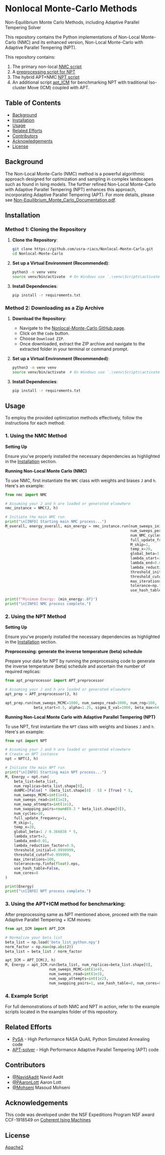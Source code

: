 # Nonlocal Monte-Carlo Methods
Non-Equilibrium Monte Carlo Methods, including Adaptive Parallel Tempering Solver

This repository contains the Python implementations of Non-Local Monte-Carlo (NMC) and its enhanced version, Non-Local Monte-Carlo with Adaptive Parallel Tempering (NPT).

This repository contains:

1. The primary non-local [NMC script](https://github.com/usra-riacs/Nonlocal-Monte-Carlo/blob/main/NMC/nmc.py)
2. A [preprocessing script for NPT](https://github.com/usra-riacs/Nonlocal-Monte-Carlo/blob/main/NPT/apt_preprocessor.py)
3. The hybrid APT+NMC [NPT script](https://github.com/usra-riacs/Nonlocal-Monte-Carlo/blob/main/NPT/npt.py)
4. An additional script [apt_ICM](https://github.com/usra-riacs/Nonlocal-Monte-Carlo/blob/main/NPT/apt_ICM.py) for benchmarking NPT with traditional Iso-cluster Move (ICM) coupled with APT.

## Table of Contents

- [Background](#background)
- [Installation](#installation)
- [Usage](#usage)
- [Related Efforts](#related-efforts)
- [Contributors](#contributors)
- [Acknowledgements](#acknowledgements)
- [License](#license)

## Background

The Non-Local Monte-Carlo (NMC) method is a powerful algorithmic approach designed for optimization and sampling in complex landscapes such as found in Ising models. The further refined Non-Local Monte-Carlo with Adaptive Parallel Tempering (NPT) enhances this approach, incorporating Adaptive Parallel Tempering (APT). For more details, please see [Non-Equilibrium_Monte_Carlo_Documentation.pdf](https://github.com/usra-riacs/Nonlocal-Monte-Carlo/blob/main/Non_equilibrium_Monte_Carlo_Documentation.pdf).



## Installation

### Method 1: Cloning the Repository

1. **Clone the Repository**:
    ```bash
    git clone https://github.com/usra-riacs/Nonlocal-Monte-Carlo.git
    cd Nonlocal-Monte-Carlo
    ```

2. **Set up a Virtual Environment (Recommended)**:
    ```bash
    python3 -m venv venv
    source venv/bin/activate  # On Windows use `.\venv\Scripts\activate`
    ```

3. **Install Dependencies**:
    ```bash
    pip install -r requirements.txt
    ```

### Method 2: Downloading as a Zip Archive

1. **Download the Repository**:
    - Navigate to the [Nonlocal-Monte-Carlo GitHub page](https://github.com/usra-riacs/Nonlocal-Monte-Carlo).
    - Click on the `Code` button.
    - Choose `Download ZIP`.
    - Once downloaded, extract the ZIP archive and navigate to the extracted folder in your terminal or command prompt.

2. **Set up a Virtual Environment (Recommended)**:
    ```bash
    python3 -m venv venv
    source venv/bin/activate  # On Windows use `.\venv\Scripts\activate`
    ```

3. **Install Dependencies**:
    ```bash
    pip install -r requirements.txt
    ```

## Usage

To employ the provided optimization methods effectively, follow the instructions for each method:

### 1. Using the NMC Method

**Setting Up**

Ensure you've properly installed the necessary dependencies as highlighted in the [Installation](#installation) section.

**Running Non-Local Monte Carlo (NMC)**

To use NMC, first instantiate the `NMC` class with weights and biases `J` and `h`. Here's an example:

```python
from nmc import NMC

# Assuming your J and h are loaded or generated elsewhere
nmc_instance = NMC(J, h)

# Initiate the main NMC run
print("\n[INFO] Starting main NMC process...")
M_overall, energy_overall, min_energy = nmc_instance.run(num_sweeps_initial=int(1e4),
                                                         num_sweeps_per_NMC_phase=int(1e4),
                                                         num_NMC_cycles=10,
                                                         full_update_frequency=1,
                                                         M_skip=1,
                                                         temp_x=20,
                                                         global_beta=3,
                                                         lambda_start=3,
                                                         lambda_end=0.01,
                                                         lambda_reduction_factor=0.9,
                                                         threshold_initial=0.9999999,
                                                         threshold_cutoff=0.999999,
                                                         max_iterations=100,
                                                         tolerance=np.finfo(float).eps,
                                                         use_hash_table=False)

print(f"Minimum Energy: {min_energy:.8f}")
print("\n[INFO] NMC process complete.")
```

### 2. Using the NPT Method

**Setting Up**

Ensure you've properly installed the necessary dependencies as highlighted in the [Installation](#installation) section.


**Preprocessing: generate the inverse temperature (beta) schedule**

Prepare your data for NPT by running the preprocessing code to generate the inverse temperature (beta) schedule and ascertain the number of required replicas:

```python
from apt_preprocessor import APT_preprocessor

# Assuming your J and h are loaded or generated elsewhere
apt_prep = APT_preprocessor(J, h)

apt_prep.run(num_sweeps_MCMC=1000, num_sweeps_read=1000, num_rng=100,
             beta_start=0.5, alpha=1.25, sigma_E_val=1000, beta_max=64, use_hash_table=0, num_cores=8)
```

**Running Non-Local Monte Carlo with Adaptive Parallel Tempering (NPT)**

To use NPT, first instantiate the `NPT` class with weights and biases `J` and `h`. Here's an example:

```python
from npt import NPT

# Assuming your J and h are loaded or generated elsewhere
# Create an NPT instance
npt = NPT(J, h)

# Initiate the main NPT run
print("\n[INFO] Starting main NPT process...")
M, Energy = npt.run(
    beta_list=beta_list,
    num_replicas=beta_list.shape[0],
    doNMC=[False] * (beta_list.shape[0] - 5) + [True] * 5,
    num_sweeps_MCMC=int(1e4),
    num_sweeps_read=int(1e2),
    num_swap_attempts=int(1e1),
    num_swapping_pairs=round(0.3 * beta_list.shape[0]),
    num_cycles=10,
    full_update_frequency=1,
    M_skip=1,
    temp_x=20,
    global_beta=1 / 0.366838 * 5,
    lambda_start=3,
    lambda_end=0.01,
    lambda_reduction_factor=0.9,
    threshold_initial=0.9999999,
    threshold_cutoff=0.999999,
    max_iterations=100,
    tolerance=np.finfo(float).eps,
    use_hash_table=False,
    num_cores=8
)

print(Energy)
print("\n[INFO] NPT process complete.")

```
### 3. Using the APT+ICM method for benchmarking:

After preprocessing same as NPT mentioned above, proceed with the main Adaptive Parallel Tempering + ICM moves:

```python
from apt_ICM import APT_ICM

# Normalize your beta list
beta_list = np.load('beta_list_python.npy')
norm_factor = np.max(np.abs(J))
beta_list = beta_list / norm_factor

apt_ICM = APT_ICM(J, h)
M, Energy = apt_ICM.run(beta_list, num_replicas=beta_list.shape[0],
                    num_sweeps_MCMC=int(1e4),
                    num_sweeps_read=int(1e3),
                    num_swap_attempts=int(1e2),
                    num_swapping_pairs=1, use_hash_table=0, num_cores=8)
```

### 4. Example Script

For full demonstrations of both NMC and NPT in action, refer to the example scripts located in the examples folder of this repository.

## Related Efforts
- [PySA](https://github.com/nasa/PySA) - High Performance NASA QuAIL Python Simulated Annealing code
- [APT-solver](https://github.com/usra-riacs/APT-solver) - High Performance Adaptive Parallel Tempering (APT) code

## Contributors
- [@NavidAadit](https://github.com/navidaadit) Navid Aadit
- [@PAaronLott](https://github.com/PAaronLott) Aaron Lott
- [@Mohseni](https://github.com/mohseni7) Masoud Mohseni

## Acknowledgements

This code was developed under the NSF Expeditions Program NSF award CCF-1918549 on [Coherent Ising Machines](https://cohesing.org/)

## License

[Apache2](LICENSE)
